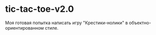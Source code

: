 # tic-tac-toe-v2.0
Моя готовая попытка написать игру "Крестики-нолики" в объектно-ориентированном стиле.
